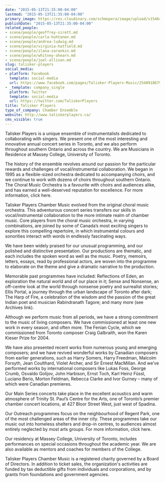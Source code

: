 ```yaml
---
date: "2015-05-13T21:35:00-04:00"
lastmod: "2015-05-13T21:35:00-04:00"
primary_image: https://res.cloudinary.com/schmopera/image/upload/v1546481723/media/2019/01/Logo-TaliskerPlayers.jpg
publishDate: "2015-05-13T21:35:00-04:00"
related_people:
- scene/people/geoffrey-sirett.md
- scene/people/carla-huhtanen.md
- scene/people/andrea-ludwig.md
- scene/people/virginia-hatfield.md
- scene/people/ilana-zarankin.md
- scene/people/whitney-ohearn.md
- scene/people/joel-allison.md
slug: talisker-players
social_media:
- platform: Facebook
  template: social-media
  url: https://www.facebook.com/pages/Talisker-Players-Music/254091867940293
- _template: company_single
  platform: Twitter
  template: social-media
  url: https://twitter.com/TaliskerPlayers
title: Talisker Players
type_of_company: Chamber Ensemble
website: http://www.taliskerplayers.ca/
cms_visible: true
---
```

Talisker Players is a unique ensemble of instrumentalists dedicated to collaborating with singers. We present one of the most interesting and innovative annual concert series in Toronto, and we also perform throughout southern Ontario and across the country. We are Musicians in Residence at Massey College, University of Toronto.

The history of the ensemble revolves around our passion for the particular rewards and challenges of vocal/instrumental collaboration. We began in 1995 as a flexible-sized orchestra dedicated to accompanying choirs, and we continue to work with dozens of choirs throughout southern Ontario. The Choral Music Orchestra is a favourite with choirs and audiences alike, and has earned a well-deserved reputation for excellence. For more information, click here.

Talisker Players Chamber Music evolved from the original choral music orchestra. This adventurous concert series transfers our skills in vocal/instrumental collaboration to the more intimate realm of chamber music. Core players from the choral music orchestra, in varying combinations, are joined by some of Canada’s most exciting singers to explore this compelling repertoire, in which instrumental colours and sonorities interact with words in endlessly fascinating ways.

We have been widely praised for our unusual programming, and our polished and distinctive presentation. Our productions are thematic, and each includes the spoken word as well as the music. Poetry, memoirs, letters, essays, read by professional actors, are woven into the programme to elaborate on the theme and give a dramatic narrative to the production.

Memorable past programmes have included: Reflections of Eden, an exploration the natural world and of our place in it; Sense and Nonsense, an off-centre look at the world through nonsense poetry and surrealist stories; Ellis Portal, a journey through the urban landscape of Toronto after dark; The Harp of Fire, a celebration of the wisdom and the passion of the great Indian poet and musician Rabindranath Tagore; and many more (see Archives link).

Although we perform music from all periods, we have a strong commitment to the music of living composers. We have commissioned at least one new work in every season, and often more. The Fenian Cycle, which we commissioned from Toronto composer Craig Galbraith, won the Karen Kieser Prize for 2004.

We have also presented recent works from numerous young and emerging composers; and we have revived wonderful works by Canadian composers from earlier generations, such as Harry Somers, Harry Freedman, Malcolm Forsyth, Jean Coulthard, Violet Archer, and Sir Ernest MacMillan. And we’ve performed works by international composers like Lukas Foss, George Crumb, Osvaldo Golijov, John Harbison, Ernst Toch, Karl Heinz Füssl, Luciano Berio, Morton Feldman, Rebecca Clarke and Ivor Gurney – many of which were Canadian premieres.

Our Main Series concerts take place in the excellent acoustics and warm atmosphere of Trinity St. Paul’s Centre for the Arts, one of Toronto’s premier chamber concert locations, at 427 Bloor Street West, just west of Spadina.

Our Outreach programmes focus on the neighbourhood of Regent Park, one of the most challenged areas of the inner city. These programmes take our music out into homeless shelters and drop-in centres, to audiences almost entirely neglected by most arts groups. For more information, click here.

Our residency at Massey College, University of Toronto, includes performances on special occasions throughout the academic year. We are also available as mentors and coaches for members of the College.

Talisker Players Chamber Music is a registered charity governed by a Board of Directors. In addition to ticket sales, the organization's activities are funded by tax deductible gifts from individuals and corporations, and by grants from foundations and government agencies.